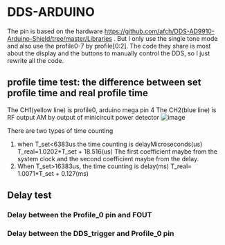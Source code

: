 # DDS-ARDUINO
The pin is based on the hardware https://github.com/afch/DDS-AD9910-Arduino-Shield/tree/master/Libraries .
But I only use the single tone mode and also use the profile0-7 by profile[0:2].
The code they share is most about the display and the buttons to manually control the DDS, so I just rewrite all the code.
## profile time test: the difference between set profile time and real profile time

The CH1(yellow line) is profile0, arduino mega pin 4
The CH2(blue line) is RF output AM by output of minicircuit power detector
![image](https://user-images.githubusercontent.com/39110126/134914087-31b6bee1-1f9e-481c-8c7d-2ab932efcbe8.png)

There are two types of time counting
1. when T_set<6383us the time counting is delayMicroseconds(us)
T_real=1.0202*T_set + 18.516(us)
The first coefficient maybe from the system clock and the second coefficient maybe from the delay.
2. When T_set>16383us, the time counting is delay(ms)
T_real= 1.0071*T_set + 0.127(ms)

## Delay test

### Delay between the Profile_0 pin and FOUT

### Delay between the DDS_trigger and Profile_0 pin
